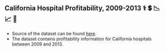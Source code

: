 ## California Hospital Profitability, 2009-2013 :medical_symbol: :heavy_dollar_sign: :chart_with_downwards_trend: :chart_with_upwards_trend: :hospital:

* Source of the dataset can be found [here](https://catalog.data.gov/dataset/hospital-profitability-2009-2013-3a390).
* The dataset contains profitability information for California hospitals between 2009 and 2013.
